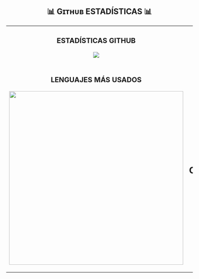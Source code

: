 <!--Github stats Table--> 
<h2 align="center">📊 Gɪᴛʜᴜʙ ESTADÍSTICAS 📊</h2>

<table width="100%">
  <tr>
    <td width="50%">
      <h3 align="center"><strong>ESTADÍSTICAS GITHUB</strong></h3>
      <p align="center">
        <a href="https://github.com/Davidigual/DavidIgual">
          <img align="center" src="https://github-readme-stats.vercel.app/api?username=Davidigual&theme=vue-dark&show_icons=true&hide_border=true&count_private=true"/>
            </a>
      </p>
    </td>
    <td width="50%">
      <h3 align="center"><strong>ESTADÍSTICAS EN RACHA</strong></h3>
      <p align="center">
        <a href="https://github.com/Davidigual>
          <img align="center" src=![Davidigual's Streak](https://github-readme-streak-stats.herokuapp.com/?user=Davidigual&theme=vue-dark&hide_border=true) />
        </a>
      </p>
    </td>
  </tr>
  <tr>
    <td width="50%">
      <h3 align="center"><strong>LENGUAJES MÁS USADOS</strong></h3>
      <p align="center">
        <a href="https://github.com/Davidigual/DavidIgual/cryptos">
          <img align="center" width="470" src="https://github-readme-stats.vercel.app/api/top-langs/?username=Davidigual&theme=tokyonight" />
        </a>
      </p>
    </td>
    <td width="50%">
     <h2 align="center">GRÁFICO CONTRIBUCIONES</h2>
<div align="center">
    <img src="https://github-readme-activity-graph.vercel.app/graph?username=Davidigual&bg_color=011627&color=79d3c3&line=c792ea&point=ffeb95&area=true&hide_border=false" border-radius="15">
</div>
        </a>
      </p>
    </td>
  </tr>
</table>
<br />
</div>
